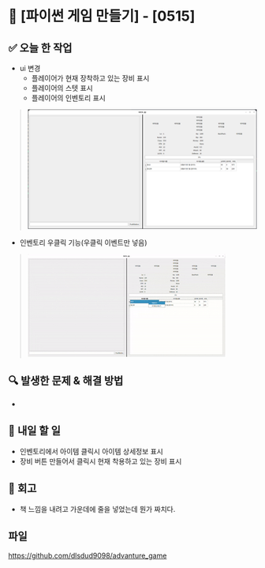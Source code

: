 # 🚀 [파이썬 게임 만들기] - [0515]

## ✅ 오늘 한 작업
- ui 변경
  - 플레이어가 현재 장착하고 있는 장비 표시
  - 플레이어의 스텟 표시
  - 플레이어의 인벤토리 표시
> ![alt text](<스크린샷 2025-05-14 22-40-15.png>)

- 인벤토리 우클릭 기능(우클릭 이벤트만 넣음)
> ![alt text](<스크린캐스트 2025-05-14 22-43-14.gif>)

## 🔍 발생한 문제 & 해결 방법
- 

## 🎯 내일 할 일
- 인벤토리에서 아이템 클릭시 아이템 상세정보 표시
- 장비 버튼 만들어서 클릭시 현재 착용하고 있는 장비 표시

## 🤔 회고
- 책 느낌을 내려고 가운데에 줄을 넣었는데 뭔가 짜치다.

## 파일
https://github.com/dlsdud9098/advanture_game
